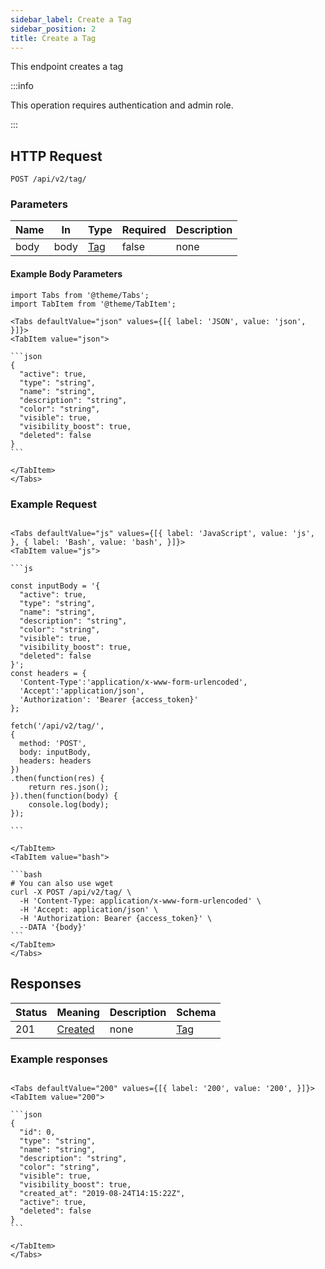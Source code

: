 ```yaml
---
sidebar_label: Create a Tag
sidebar_position: 2
title: Create a Tag
---
```


This endpoint creates a tag

:::info

This operation requires authentication and admin role.

:::

## HTTP Request

`POST /api/v2/tag/`

### Parameters

|Name|In|Type|Required|Description|
|---|---|---|---|---|
|body|body|[Tag](../schemas/tag)|false|none|

#### Example Body Parameters

````mdx-code-block
import Tabs from '@theme/Tabs';
import TabItem from '@theme/TabItem';

<Tabs defaultValue="json" values={[{ label: 'JSON', value: 'json', }]}>
<TabItem value="json">

```json
{
  "active": true,
  "type": "string",
  "name": "string",
  "description": "string",
  "color": "string",
  "visible": true,
  "visibility_boost": true,
  "deleted": false
}
```

</TabItem>
</Tabs>
````

### Example Request

````mdx-code-block

<Tabs defaultValue="js" values={[{ label: 'JavaScript', value: 'js', }, { label: 'Bash', value: 'bash', }]}>
<TabItem value="js">

```js

const inputBody = '{
  "active": true,
  "type": "string",
  "name": "string",
  "description": "string",
  "color": "string",
  "visible": true,
  "visibility_boost": true,
  "deleted": false
}';
const headers = {
  'Content-Type':'application/x-www-form-urlencoded',
  'Accept':'application/json',
  'Authorization': 'Bearer {access_token}'
};

fetch('/api/v2/tag/',
{
  method: 'POST',
  body: inputBody,
  headers: headers
})
.then(function(res) {
    return res.json();
}).then(function(body) {
    console.log(body);
});

```

</TabItem>
<TabItem value="bash">

```bash
# You can also use wget
curl -X POST /api/v2/tag/ \
  -H 'Content-Type: application/x-www-form-urlencoded' \
  -H 'Accept: application/json' \
  -H 'Authorization: Bearer {access_token}' \
  --DATA '{body}'
```
</TabItem>
</Tabs>
````

## Responses

|Status|Meaning|Description|Schema|
|---|---|---|---|
|201|[Created](https://tools.ietf.org/html/rfc7231#section-6.3.2)|none|[Tag](../schemas/tag)|

### Example responses


````mdx-code-block

<Tabs defaultValue="200" values={[{ label: '200', value: '200', }]}>
<TabItem value="200">

```json
{
  "id": 0,
  "type": "string",      
  "name": "string",      
  "description": "string",
  "color": "string",
  "visible": true,
  "visibility_boost": true,
  "created_at": "2019-08-24T14:15:22Z",
  "active": true,
  "deleted": false
}
```

</TabItem>
</Tabs>
````




